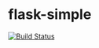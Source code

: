 # flask-simple

[![Build Status](https://travis-ci.com/febriyanadji/flask-simple.svg?branch=master)](https://travis-ci.com/febriyanadji/flask-simple)
